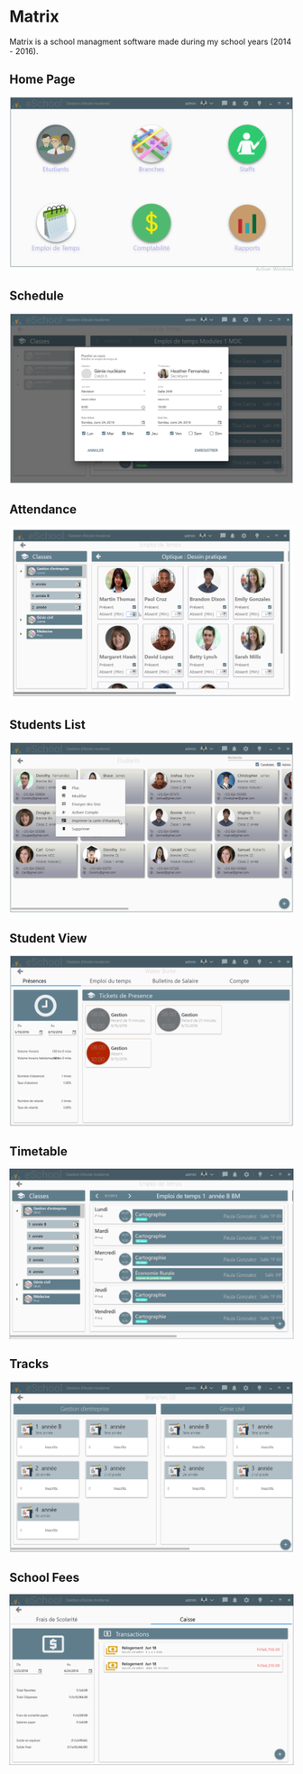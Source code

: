 Matrix
======

Matrix is a school managment software made during my school years (2014 - 2016).

## Home Page
![Home Page](doc/home.png "Home Page")

## Schedule
![Home Page](doc/add-course.png "Schedule")

## Attendance
![Home Page](doc/attandance.png "Attendance")

## Students List
![Home Page](doc/students.png "Students list")

## Student View
![Home Page](doc/studentview.png "studentview")

## Timetable
![Home Page](doc/timetable.png "timetable")

## Tracks
![Home Page](doc/tracks.png "tracks")

## School Fees
![Home Page](doc/transactions.png "transactions")